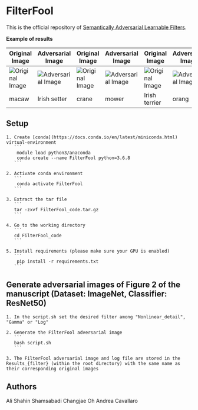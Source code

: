 # FilterFool

This is the official repository of [Semantically Adversarial Learnable Filters](https://arxiv.org/pdf/2008.06069.pdf).


<b>Example of results</b>

| Original Image | Adversarial Image |  Original Image | Adversarial Image |  Original Image | Adversarial Image | 
|---|---|---|---|---|---|
| ![Original Image](https://github.com/AliShahin/FilterFool/blob/master/CleanImgs/Nonlinear_Detail/ILSVRC2012_val_00043794.png)| ![Adversarial Image](https://github.com/AliShahin/FilterFool/blob/master/FilteredImages/Nonlinear_Detail/ILSVRC2012_val_00043794.png) |![Original Image](https://github.com/AliShahin/FilterFool/blob/master/FilteredImages/Gamma/ILSVRC2012_val_00014005.png)|![Adversarial Image](https://github.com/AliShahin/FilterFool/tree/master/FilterFoolExamples/ILSVRC2012_val_00014005.png) |![Original Image](https://github.com/AliShahin/FilterFool/blob/master/CleanImgs/Log/ILSVRC2012_val_00011184.png)|![Adversarial Image](https://github.com/AliShahin/FilterFool/blob/master/FilterFoolExamples/ILSVRC2012_val_00011184.png) |
| macaw | Irish setter | crane | mower | Irish terrier | orang |

## Setup
    1. Create [conda](https://docs.conda.io/en/latest/miniconda.html) virtual-environment
       ```
        module load python3/anaconda
        conda create --name FilterFool python=3.6.8
       ```

    2. Activate conda environment
       ```
        conda activate FilterFool
       ```

    3. Extract the tar file
       ```   
       tar -zxvf FilterFool_code.tar.gz
       ```

    4. Go to the working directory
       ```
       cd FilterFool_code
       ```

    5. Install requirements (please make sure your GPU is enabled)
       ```
        pip install -r requirements.txt
       ```



## Generate adversarial images of Figure 2 of the manuscript (Dataset: ImageNet, Classifier: ResNet50)
 
    1. In the script.sh set the desired filter among "Nonlinear_detail", "Gamma" or "Log" 

    2. Generate the FilterFool adversarial image
       ```
       bash script.sh
       ```

    3. The FilterFool adversarial image and log file are stored in the Results_{filter} (within the root directory) with the same name as their corresponding original images



## Authors

Ali Shahin Shamsabadi
Changjae Oh
Andrea Cavallaro


